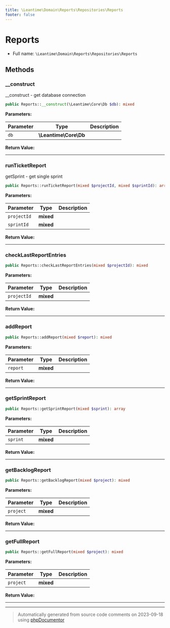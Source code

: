 ```yaml
---
title: \Leantime\Domain\Reports\Repositories\Reports
footer: false
---
```


# Reports





* Full name: `\Leantime\Domain\Reports\Repositories\Reports`



## Methods

### __construct

__construct - get database connection

```php
public Reports::__construct(\Leantime\Core\Db $db): mixed
```








**Parameters:**

| Parameter | Type | Description |
|-----------|------|-------------|
| `db` | **\Leantime\Core\Db** |  |


**Return Value:**





---
### runTicketReport

getSprint - get single sprint

```php
public Reports::runTicketReport(mixed $projectId, mixed $sprintId): array
```








**Parameters:**

| Parameter | Type | Description |
|-----------|------|-------------|
| `projectId` | **mixed** |  |
| `sprintId` | **mixed** |  |


**Return Value:**





---
### checkLastReportEntries



```php
public Reports::checkLastReportEntries(mixed $projectId): mixed
```








**Parameters:**

| Parameter | Type | Description |
|-----------|------|-------------|
| `projectId` | **mixed** |  |


**Return Value:**





---
### addReport



```php
public Reports::addReport(mixed $report): mixed
```








**Parameters:**

| Parameter | Type | Description |
|-----------|------|-------------|
| `report` | **mixed** |  |


**Return Value:**





---
### getSprintReport



```php
public Reports::getSprintReport(mixed $sprint): array
```








**Parameters:**

| Parameter | Type | Description |
|-----------|------|-------------|
| `sprint` | **mixed** |  |


**Return Value:**





---
### getBacklogReport



```php
public Reports::getBacklogReport(mixed $project): mixed
```








**Parameters:**

| Parameter | Type | Description |
|-----------|------|-------------|
| `project` | **mixed** |  |


**Return Value:**





---
### getFullReport



```php
public Reports::getFullReport(mixed $project): mixed
```








**Parameters:**

| Parameter | Type | Description |
|-----------|------|-------------|
| `project` | **mixed** |  |


**Return Value:**





---


---
> Automatically generated from source code comments on 2023-09-18 using [phpDocumentor](http://www.phpdoc.org/)
